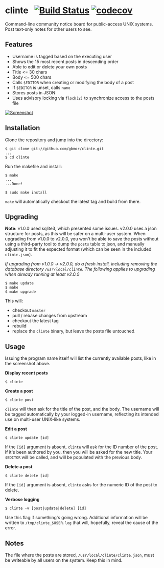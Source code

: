 # clinte &nbsp; [![Build Status](https://travis-ci.com/gbmor/clinte.svg?branch=master)](https://travis-ci.com/gbmor/clinte) [![codecov](https://codecov.io/gh/gbmor/clinte/branch/master/graph/badge.svg)](https://codecov.io/gh/gbmor/clinte)

Command-line community notice board for public-access UNIX systems. Post text-only notes for other users to see.

## Features

- Username is tagged based on the executing user
- Shows the 15 most recent posts in descending order
- Able to edit or delete your own posts
- Title <= 30 chars
- Body <= 500 chars
- Calls `$EDITOR` when creating or modifying the body of a post
- If `$EDITOR` is unset, calls `nano`
- Stores posts in JSON
- Uses advisory locking via `flock(2)` to synchronize access to the posts file

[![Screenshot](https://github.com/gbmor/clinte/blob/master/assets/clinte.png)](https://github.com/gbmor/clinte/blob/master/assets/clinte.png)

## Installation

Clone the repository and jump into the directory:

```
$ git clone git://github.com/gbmor/clinte.git
...
$ cd clinte
```

Run the makefile and install:

```
$ make
...
...Done!

$ sudo make install
```

`make` will automatically checkout the latest tag and build from there.

## Upgrading

**Note:** v1.0.0 used sqlite3, which presented some issues. v2.0.0 uses a json structure for posts,
as this will be safer on a multi-user system. When upgrading from v1.0.0 to v2.0.0, you won't be
able to save the posts without using a third-party tool to dump the `posts` table to json, and
manually adjusting it to fit the expected format (which can be seen in the included `clinte.json`).

*If upgrading from v1.0.0 -> v2.0.0, do a fresh install, including removing the database directory 
`/usr/local/clinte`. The following applies to upgrading when already running at least v2.0.0*

```
$ make update
$ make
$ make upgrade
```

This will:

* checkout `master`
* pull / rebase changes from upstream
* checkout the latest tag
* rebuild
* replace the `clinte` binary, but leave the posts file untouched.

## Usage

Issuing the program name itself will list
the currently available posts, like in the screenshot above.

**Display recent posts**

```
$ clinte
```

**Create a post**

```
$ clinte post
```

`clinte` will then ask for the title of the post, and the body. The username will be
tagged automatically by your logged-in username, reflecting its intended use on
multi-user UNIX-like systems.

**Edit a post**

```
$ clinte update [id]
```

If the `[id]` argument is absent, `clinte` will ask for the ID number of the post.
If it's been authored by you, then you will be asked for the new title.
Your `$EDITOR` will be called, and will be populated with the previous body.

**Delete a post**

```
$ clinte delete [id]
```

If the `[id]` argument is absent,  `clinte` asks for the numeric ID of the post to delete.

**Verbose logging**

```
$ clinte -v [post|update|delete] [id]
```
Use this flag if something's going wrong. Additional information will be written to
`/tmp/clinte_$USER.log` that will, hopefully, reveal the cause of the error.

## Notes

The file where the posts are stored, `/usr/local/clinte/clinte.json`, must be writeable by all
users on the system. Keep this in mind.